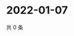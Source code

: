 # 2022-01-07

共 0 条

<!-- BEGIN WEIBO -->
<!-- 最后更新时间 Fri Jan 07 2022 10:12:46 GMT+0800 (China Standard Time) -->

<!-- END WEIBO -->
